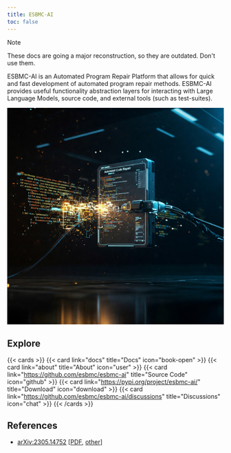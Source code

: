 ```yaml
---
title: ESBMC-AI
toc: false
---
```


> [!NOTE]
> These docs are going a major reconstruction, so they are outdated. Don't use them.

ESBMC-AI is an Automated Program Repair Platform that allows for quick and fast development of automated program repair methods. ESBMC-AI provides useful functionality abstraction layers for interacting with Large Language Models, source code, and external tools (such as test-suites).


![Gemini Image](images/Gemini_APR.jpg)

## Explore

{{< cards >}}
  {{< card link="docs" title="Docs" icon="book-open" >}}
  {{< card link="about" title="About" icon="user" >}}
  {{< card link="https://github.com/esbmc/esbmc-ai" title="Source Code" icon="github" >}}
  {{< card link="https://pypi.org/project/esbmc-ai/" title="Download" icon="download" >}}
  {{< card link="https://github.com/esbmc/esbmc-ai/discussions" title="Discussions" icon="chat" >}}
{{< /cards >}}

## References

* [arXiv:2305.14752](https://arxiv.org/abs/2305.14752) [[PDF](https://arxiv.org/pdf/2305.14752), [other](https://arxiv.org/format/2305.14752)]
